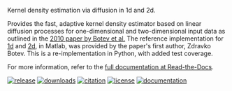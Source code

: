 ﻿Kernel density estimation via diffusion in 1d and 2d.

Provides the fast, adaptive kernel density estimator based on linear
diffusion processes for one-dimensional and two-dimensional input data
as outlined in the [2010 paper by Botev et al.][1] The reference
implementation for [1d][2] and [2d][3], in Matlab, was provided by the
paper's first author, Zdravko Botev. This is a re-implementation in
Python, with added test coverage.

For more information, refer to the [full documentation at
Read-the-Docs][4].


[1]: https://dx.doi.org/10.1214/10-AOS799
[2]: https://mathworks.com/matlabcentral/fileexchange/14034
[3]: https://mathworks.com/matlabcentral/fileexchange/17204
[4]: https://kde-diffusion.readthedocs.io


[![release](https://img.shields.io/pypi/v/kde-diffusion.svg)](https://pypi.python.org/pypi/kde-diffusion)
[![downloads](https://pepy.tech/badge/kde-diffusion)](https://pepy.tech/project/kde-diffusion)
[![citation](https://zenodo.org/badge/263433787.svg)](https://zenodo.org/badge/latestdoi/263433787)
[![license](https://img.shields.io/badge/License-MIT-green.svg)](https://opensource.org/licenses/MIT)
[![documentation](https://readthedocs.org/projects/kde-diffusion/badge/?version=latest)](https://kde-diffusion.readthedocs.io/en/latest/?badge=latest)
